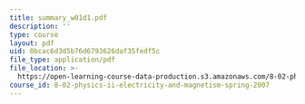 ```yaml
---
title: summary_w01d1.pdf
description: ''
type: course
layout: pdf
uid: 0bcac6d3d5b76d6793626daf35fedf5c
file_type: application/pdf
file_location: >-
  https://open-learning-course-data-production.s3.amazonaws.com/8-02-physics-ii-electricity-and-magnetism-spring-2007/0bcac6d3d5b76d6793626daf35fedf5c_summary_w01d1.pdf
course_id: 8-02-physics-ii-electricity-and-magnetism-spring-2007
---
```


